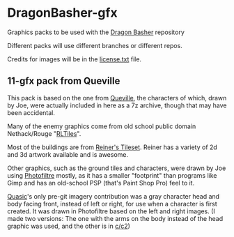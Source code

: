 # DragonBasher-gfx
Graphics packs to be used with the [Dragon Basher](https://github.com/Quasic/DragonBasher) repository

Different packs will use different branches or different repos.

Credits for images will be in the [license.txt](https://github.com/Quasic/DragonBasher-gfx/blob/11-gfx/license.txt) file.

## 11-gfx pack from Queville
This pack is based on the one from [Queville](http://queville.com), the characters of which, drawn by Joe, were actually included in here as a 7z archive, though that may have been accidental.

Many of the enemy graphics come from old school public domain Nethack/Rouge "[RLTiles](http://rltiles.sourceforge.net/)".

Most of the buildings are from [Reiner's Tileset](http://www.reinerstilesets.de/). Reiner has a variety of 2d and 3d artwork available and is awesome.

Other graphics, such as the ground tiles and
characters, were drawn by Joe using
[Photofiltre](http://photofiltre.en.softonic.com/) mostly, as it has a smaller "footprint"
than programs like Gimp and has an old-school
PSP (that's Paint Shop Pro) feel to it.

[Quasic](//github.com/Quasic)'s only pre-git imagery contribution was a gray character head and body facing front, instead of left or right, for use when a character is first created. It was drawn in Photofiltre based on the left and right images. (I made two versions: The one with the arms on the body instead of the head graphic was used, and the other is in [c/c2](https://github.com/Quasic/DragonBasher-gfx/tree/11-gfx/c/c2))
